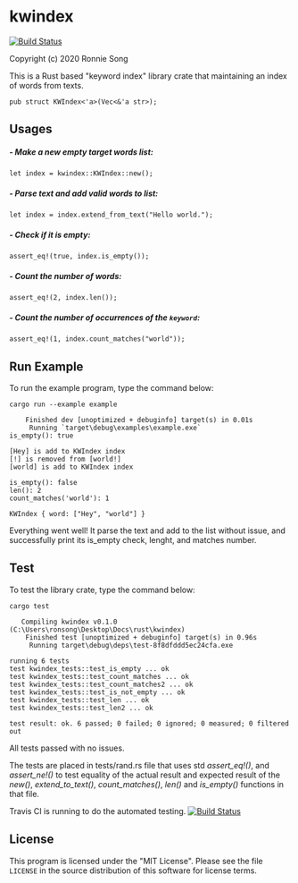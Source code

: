 # kwindex
[![Build Status](https://travis-ci.com/ronniesong0809/kwindex.svg?token=ysuqwpSTd1nLYmpB7CY5&branch=master)](https://travis-ci.com/ronniesong0809/kwindex)

Copyright (c) 2020 Ronnie Song

This is a Rust based "keyword index" library crate that maintaining an index of words from texts.

`pub struct KWIndex<'a>(Vec<&'a str>);`

## Usages

##### - Make a new empty target words list:
```
let index = kwindex::KWIndex::new();
```

##### - Parse text and add valid words to list:
```
let index = index.extend_from_text("Hello world.");
```

##### - Check if it is empty:
```
assert_eq!(true, index.is_empty());
```

##### - Count the number of words:
```
assert_eq!(2, index.len());
```

##### - Count the number of occurrences of the `keyword`:
```
assert_eq!(1, index.count_matches("world"));
```

## Run Example
To run the example program, type the command below:
```
cargo run --example example
```
```
    Finished dev [unoptimized + debuginfo] target(s) in 0.01s
     Running `target\debug\examples\example.exe`
is_empty(): true

[Hey] is add to KWIndex index
[!] is removed from [world!]
[world] is add to KWIndex index

is_empty(): false
len(): 2
count_matches('world'): 1

KWIndex { word: ["Hey", "world"] }
```
Everything went well! It parse the text and add to the list without issue, and successfully print its is_empty check, lenght, and matches number.

## Test
To test the library crate, type the command below:
```
cargo test
```

```
   Compiling kwindex v0.1.0 (C:\Users\ronsong\Desktop\Docs\rust\kwindex)
    Finished test [unoptimized + debuginfo] target(s) in 0.96s
     Running target\debug\deps\test-8f8dfddd5ec24cfa.exe

running 6 tests
test kwindex_tests::test_is_empty ... ok
test kwindex_tests::test_count_matches ... ok
test kwindex_tests::test_count_matches2 ... ok
test kwindex_tests::test_is_not_empty ... ok
test kwindex_tests::test_len ... ok
test kwindex_tests::test_len2 ... ok

test result: ok. 6 passed; 0 failed; 0 ignored; 0 measured; 0 filtered out
```

All tests passed with no issues.

The tests are placed in tests/rand.rs file that uses std *assert_eq!()*, and *assert_ne!()* to test equality of the actual result and expected result of the *new()*, *extend_to_text()*, *count_matches()*, *len()* and *is_empty()* functions in that file.

Travis CI is running to do the automated testing. [![Build Status](https://travis-ci.com/ronniesong0809/kwindex.svg?token=ysuqwpSTd1nLYmpB7CY5&branch=master)](https://travis-ci.com/ronniesong0809/kwindex)

## License

This program is licensed under the "MIT License".  Please
see the file `LICENSE` in the source distribution of this
software for license terms.
